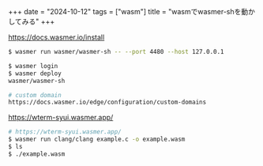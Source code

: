 +++
date = "2024-10-12"
tags = ["wasm"]
title = "wasmでwasmer-shを動かしてみる"
+++

https://docs.wasmer.io/install

```sh
$ wasmer run wasmer/wasmer-sh -- --port 4480 --host 127.0.0.1
```

```sh
$ wasmer login
$ wasmer deploy
wasmer/wasmer-sh

# custom domain
https://docs.wasmer.io/edge/configuration/custom-domains
```

https://wterm-syui.wasmer.app/

```sh
# https://wterm-syui.wasmer.app/
$ wasmer run clang/clang example.c -o example.wasm
$ ls
$ ./example.wasm
```
